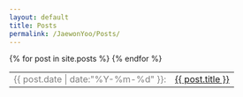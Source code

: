 ```yaml
---
layout: default
title: Posts
permalink: /JaewonYoo/Posts/
---
```


<table>
  {% for post in site.posts %}
    <tr>
      <td><span style="color:grey">{{ post.date | date:"%Y-%m-%d" }}: </span></td>
      <td><a href="{{ post.url }}" target="_blank">{{ post.title }}</a></td>
    </tr>
  {% endfor %}
</table>
